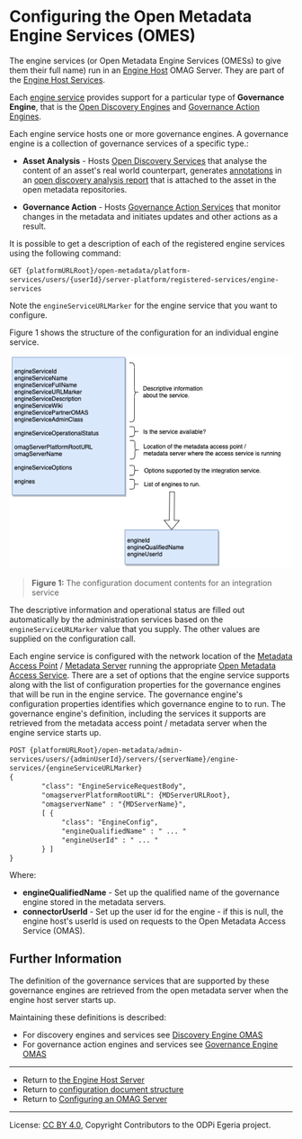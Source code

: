 <!-- SPDX-License-Identifier: CC-BY-4.0 -->
<!-- Copyright Contributors to the ODPi Egeria project. -->


# Configuring the Open Metadata Engine Services (OMES)

The engine services (or Open Metadata Engine Services (OMESs) to give them
their full name) run in an [Engine Host](../concepts/engine-host.md) OMAG Server.
They are part of the [Engine Host Services](configuring-the-engine-host-services.md).

Each [engine service](../../../engine-services) provides support for a particular
type of **Governance Engine**, that is the
[Open Discovery Engines](../../../frameworks/open-discovery-framework/docs/discovery-engine.md)
and [Governance Action Engines](../../../frameworks/governance-action-framework).

Each engine service hosts one or more governance engines. A governance engine is a collection
of governance services of a specific type.:

* **Asset Analysis** - Hosts  [Open Discovery Services](../../../frameworks/open-discovery-framework/docs/discovery-engine.md) 
  that analyse the content of an asset's real world counterpart, 
  generates [annotations](../../../frameworks/open-discovery-framework/docs/discovery-annotation.md)
  in an [open discovery analysis report](../../../frameworks/open-discovery-framework/docs/discovery-analysis-report.md)
  that is attached to the asset in the open metadata repositories.

* **Governance Action** - Hosts [Governance Action Services](../../../frameworks/governance-action-framework/docs/governance-action-service.md)
  that monitor changes in the metadata and initiates updates and other actions as a result.

It is possible to get a description of each of the registered
engine services using the following command:

```
GET {platformURLRoot}/open-metadata/platform-services/users/{userId}/server-platform/registered-services/engine-services
```
Note the `engineServiceURLMarker` for the engine service that you want to configure.

Figure 1 shows the structure of the configuration for an individual engine service.

![Figure 1](../concepts/engine-service-config.png#pagewidth)
> **Figure 1:** The configuration document contents for an integration service

The descriptive information and operational status are filled out automatically by the
administration services based on the `engineServiceURLMarker` value that you supply.
The other values are supplied on the configuration call.

Each engine service is configured with the network location of the
[Metadata Access Point](../concepts/metadata-access-point.md) /
[Metadata Server](../concepts/metadata-server.md)
running the appropriate [Open Metadata Access Service](../../../access-services).
There are a set of options that the engine service supports
along with the list of configuration properties for the governance engines that will be run in the
engine service.
The governance engine's configuration properties identifies which governance engine to
to run.  The governance engine's definition, including the services it supports
are retrieved from the metadata access point / metadata server when the
engine service starts up.

```
POST {platformURLRoot}/open-metadata/admin-services/users/{adminUserId}/servers/{serverName}/engine-services/{engineServiceURLMarker}
{
        "class": "EngineServiceRequestBody",
        "omagserverPlatformRootURL": {MDServerURLRoot},
        "omagserverName" : "{MDServerName}",
        [ {
             "class": "EngineConfig",
             "engineQualifiedName" : " ... "             
             "engineUserId" : " ... "
        } ]      
}
```
Where:
* **engineQualifiedName** - Set up the qualified name of the governance engine stored in the metadata servers.
* **connectorUserId** - Set up the user id for the engine - if this is null, the engine host's userId is used
  on requests to the Open Metadata Access Service (OMAS). 



## Further Information

The definition of the governance services
that are supported by these governance engines are retrieved from
the open metadata server when the engine host server starts up.

Maintaining these definitions is described:

   * For discovery engines and services see [Discovery Engine OMAS](../../../access-services/discovery-engine)
   * For governance action engines and services see [Governance Engine OMAS](../../../access-services/governance-engine)


----
* Return to [the Engine Host Server](../concepts/engine-host.md)
* Return to [configuration document structure](../concepts/configuration-document.md)
* Return to [Configuring an OMAG Server](configuring-an-omag-server.md)


----
License: [CC BY 4.0](https://creativecommons.org/licenses/by/4.0/),
Copyright Contributors to the ODPi Egeria project.